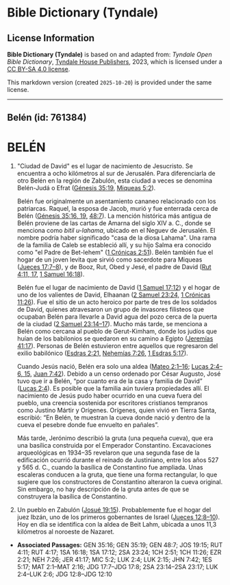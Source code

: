 # Bible Dictionary (Tyndale)

## License Information

**Bible Dictionary (Tyndale)** is based on and adapted from: _Tyndale Open Bible Dictionary_, [Tyndale House Publishers](https://tyndaleopenresources.com/), 2023, which is licensed under a [CC BY-SA 4.0 license](https://creativecommons.org/licenses/by-sa/4.0/legalcode.en).

This markdown version (created `2025-10-20`) is provided under the same license.



--------------------------------

## Belén (id: 761384)

BELÉN
=====

1. "Ciudad de David" es el lugar de nacimiento de Jesucristo. Se encuentra a ocho kilómetros al sur de Jerusalén. Para diferenciarla de otro Belén en la región de Zabulón, esta ciudad a veces se denomina Belén\-Judá o Efrat ([Génesis 35:19,](https://ref.ly/Gen35:19) [Miqueas 5:2](https://ref.ly/Mic5:2)).

    Belén fue originalmente un asentamiento cananeo relacionado con los patriarcas. Raquel, la esposa de Jacob, murió y fue enterrada cerca de Belén ([Génesis 35:16, 19,](https://ref.ly/Gen35:16,Gen35:19) [48:7](https://ref.ly/Gen48:7)). La mención histórica más antigua de Belén proviene de las cartas de Amarna del siglo XIV a. C., donde se menciona como *bitil u\-lahama*, ubicado en el Neguev de Jerusalén. El nombre podría haber significado "casa de la diosa Lahama". Una rama de la familia de Caleb se estableció allí, y su hijo Salma era conocido como "el Padre de Bet\-lehem" ([1 Crónicas 2:51](https://ref.ly/1Chr2:51)). Belén también fue el hogar de un joven levita que sirvió como sacerdote para Miqueas ([Jueces 17:7–8](https://ref.ly/Judg17:7-Judg17:8)), y de Booz, Rut, Obed y Jesé, el padre de David ([Rut 4:11, 17,](https://ref.ly/Ruth4:11,Ruth4:17) [1 Samuel 16:18](https://ref.ly/1Sam16:18)).

    Belén fue el lugar de nacimiento de David ([1 Samuel 17:12](https://ref.ly/1Sam17:12)) y el hogar de uno de los valientes de David, Elhaanan ([2 Samuel 23:24,](https://ref.ly/2Sam23:24) [1 Crónicas 11:26](https://ref.ly/1Chr11:26)). Fue el sitio de un acto heroico por parte de tres de los soldados de David, quienes atravesaron un grupo de invasores filisteos que ocupaban Belén para llevarle a David agua del pozo cerca de la puerta de la ciudad ([2 Samuel 23:14–17](https://ref.ly/2Sam23:14-2Sam23:17)). Mucho más tarde, se menciona a Belén como cercana al pueblo de Gerut\-Kimham, donde los judíos que huían de los babilonios se quedaron en su camino a Egipto ([Jeremías 41:17](https://ref.ly/Jer41:17)). Personas de Belén estuvieron entre aquellos que regresaron del exilio babilónico ([Esdras 2:21,](https://ref.ly/Ezra2:21) [Nehemías 7:26,](https://ref.ly/Neh7:26) [1 Esdras 5:17](https://ref.ly/1Esd5:17)).

    Cuando Jesús nació, Belén era solo una aldea ([Mateo 2:1–16](https://ref.ly/Matt2:1-Matt2:16); [Lucas 2:4](https://ref.ly/Luke2:4-Luke2:6,Luke2:15)[–](https://ref.ly/Luke2:4-Luke2:6)[6, 15,](https://ref.ly/Luke2:4-Luke2:6,Luke2:15) [Juan 7:42](https://ref.ly/John7:42)). Debido a un censo ordenado por César Augusto, José tuvo que ir a Belén, “por cuanto era de la casa y familia de David” ([Lucas 2:4](https://ref.ly/Luke2:4)). Es posible que la familia aún tuviera propiedades allí. El nacimiento de Jesús pudo haber ocurrido en una cueva fuera del pueblo, una creencia sostenida por escritores cristianos tempranos como Justino Mártir y Orígenes. Orígenes, quien vivió en Tierra Santa, escribió: “En Belén, te muestran la cueva donde nació y dentro de la cueva el pesebre donde fue envuelto en pañales”.

    Más tarde, Jerónimo describió la gruta (una pequeña cueva), que era una basílica construida por el Emperador Constantino. Excavaciones arqueológicas en 1934–35 revelaron que una segunda fase de la edificación ocurrió durante el reinado de Justiniano, entre los años 527 y 565 d. C., cuando la basílica de Constantino fue ampliada. Unas escaleras conducen a la gruta, que tiene una forma rectangular, lo que sugiere que los constructores de Constantino alteraron la cueva original. Sin embargo, no hay descripción de la gruta antes de que se construyera la basílica de Constantino.

2. Un pueblo en Zabulón ([Josué 19:15](https://ref.ly/Josh19:15)). Probablemente fue el hogar del juez Ibzán, uno de los primeros gobernantes de Israel ([Jueces 12:8–10](https://ref.ly/Judg12:8-Judg12:10)). Hoy en día se identifica con la aldea de Beit Lahm, ubicada a unos 11,3 kilómetros al noroeste de Nazaret.

* **Associated Passages:** GEN 35:16; GEN 35:19; GEN 48:7; JOS 19:15; RUT 4:11; RUT 4:17; 1SA 16:18; 1SA 17:12; 2SA 23:24; 1CH 2:51; 1CH 11:26; EZR 2:21; NEH 7:26; JER 41:17; MIC 5:2; LUK 2:4; LUK 2:15; JHN 7:42; 1ES 5:17; MAT 2:1–MAT 2:16; JDG 17:7–JDG 17:8; 2SA 23:14–2SA 23:17; LUK 2:4–LUK 2:6; JDG 12:8–JDG 12:10

